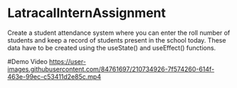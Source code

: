 # LatracalInternAssignment
Create a student attendance system where you can enter the roll number of students and keep a record of students present in the school today. These data have to be created using the useState() and useEffect() functions. 

#Demo Video
https://user-images.githubusercontent.com/84761697/210734926-7f574260-614f-463e-99ec-c53411d2e85c.mp4

